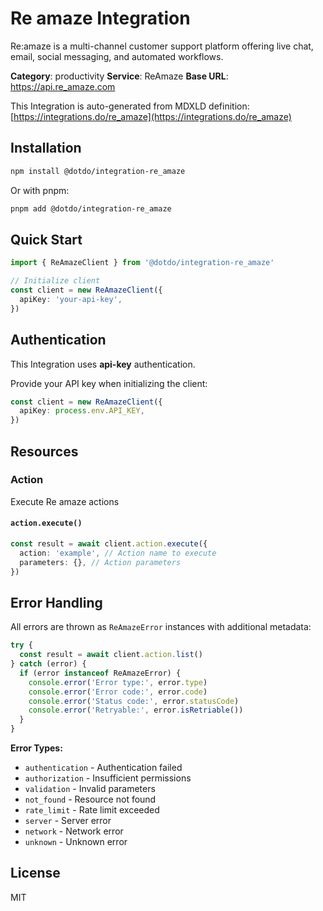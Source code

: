 # Re amaze Integration

Re:amaze is a multi-channel customer support platform offering live chat, email, social messaging, and automated workflows.

**Category**: productivity
**Service**: ReAmaze
**Base URL**: https://api.re_amaze.com

This Integration is auto-generated from MDXLD definition: [https://integrations.do/re_amaze](https://integrations.do/re_amaze)

## Installation

```bash
npm install @dotdo/integration-re_amaze
```

Or with pnpm:

```bash
pnpm add @dotdo/integration-re_amaze
```

## Quick Start

```typescript
import { ReAmazeClient } from '@dotdo/integration-re_amaze'

// Initialize client
const client = new ReAmazeClient({
  apiKey: 'your-api-key',
})
```

## Authentication

This Integration uses **api-key** authentication.

Provide your API key when initializing the client:

```typescript
const client = new ReAmazeClient({
  apiKey: process.env.API_KEY,
})
```

## Resources

### Action

Execute Re amaze actions

#### `action.execute()`

```typescript
const result = await client.action.execute({
  action: 'example', // Action name to execute
  parameters: {}, // Action parameters
})
```

## Error Handling

All errors are thrown as `ReAmazeError` instances with additional metadata:

```typescript
try {
  const result = await client.action.list()
} catch (error) {
  if (error instanceof ReAmazeError) {
    console.error('Error type:', error.type)
    console.error('Error code:', error.code)
    console.error('Status code:', error.statusCode)
    console.error('Retryable:', error.isRetriable())
  }
}
```

**Error Types:**

- `authentication` - Authentication failed
- `authorization` - Insufficient permissions
- `validation` - Invalid parameters
- `not_found` - Resource not found
- `rate_limit` - Rate limit exceeded
- `server` - Server error
- `network` - Network error
- `unknown` - Unknown error

## License

MIT

